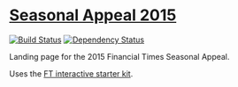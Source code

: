 # [Seasonal Appeal 2015](https://ft-interactive.github.io/seasonal-appeal-2015)

[![Build Status][travis-image]][travis-url] [![Dependency Status][devdeps-image]][devdeps-url]

Landing page for the 2015 Financial Times Seasonal Appeal.

Uses the [FT interactive starter kit](http://ft-interactive.github.io/guides/project-starter-kit/).

<!-- badge URLs -->
[travis-url]: http://travis-ci.org/ft-interactive/seasonal-appeal-2015
[travis-image]: https://img.shields.io/travis/ft-interactive/seasonal-appeal-2015.svg?style=flat-square

[devdeps-url]: https://david-dm.org/ft-interactive/seasonal-appeal-2015#info=devDependencies
[devdeps-image]: https://img.shields.io/david/dev/ft-interactive/seasonal-appeal-2015.svg?style=flat-square
